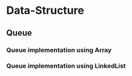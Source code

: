 # Data-Structure
## Queue
### Queue implementation using Array
### Queue implementation using LinkedList

